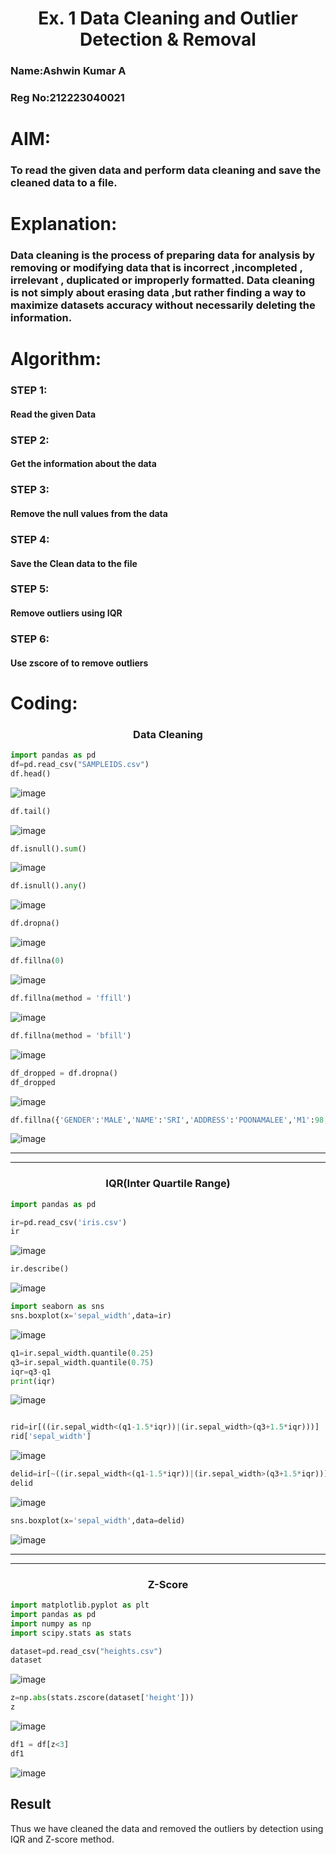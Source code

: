 <h1 align="center">Ex. 1   Data Cleaning and Outlier Detection & Removal</h1>

### Name:Ashwin Kumar A
### Reg No:212223040021
# AIM:
### To read the given data and perform data cleaning and save the cleaned data to a file.

# Explanation:
### Data cleaning is the process of preparing data for analysis by removing or modifying data that is incorrect ,incompleted , irrelevant , duplicated or improperly formatted. Data cleaning is not simply about erasing data ,but rather finding a way to maximize datasets accuracy without necessarily deleting the information.

# Algorithm:
### STEP 1:
#### Read the given Data

### STEP 2:
#### Get the information about the data

### STEP 3:
#### Remove the null values from the data

### STEP 4:
#### Save the Clean data to the file

### STEP 5:
#### Remove outliers using IQR

### STEP 6:
#### Use zscore of to remove outliers

# Coding:

<h3 align="center">Data Cleaning</h3>

```py
import pandas as pd
df=pd.read_csv("SAMPLEIDS.csv")
df.head()
```
![image](https://github.com/user-attachments/assets/1b837a70-30a3-4074-a4ff-ce1bbe00fbdf)

```py
df.tail()
```
![image](https://github.com/user-attachments/assets/daf33a76-b826-4c80-a529-ebeea395b3bb)


```py
df.isnull().sum()
```
![image](https://github.com/user-attachments/assets/b54d9c51-c6e3-45b9-964e-03b87a44c898)


```py
df.isnull().any()
```
![image](https://github.com/user-attachments/assets/d5fe9bb2-1c5f-4bfd-ad81-b5d0883358f5)

```py
df.dropna()
```
![image](https://github.com/user-attachments/assets/9d62c9f8-4bb9-4d55-be4c-656530138457)

```py
df.fillna(0)
```
![image](https://github.com/user-attachments/assets/0034c3ab-8483-4e33-81dc-1cbc058d4557)

```py
df.fillna(method = 'ffill')
```
![image](https://github.com/user-attachments/assets/f169692f-033b-4220-ab07-af8a7367da26)

```py
df.fillna(method = 'bfill')
```
![image](https://github.com/user-attachments/assets/ebbf8de1-407b-4037-bfb6-5786b8c9c4c5)

```py
df_dropped = df.dropna()
df_dropped
```

![image](https://github.com/user-attachments/assets/187dac78-6eb7-4287-acf2-f14083bcd520)

```py
df.fillna({'GENDER':'MALE','NAME':'SRI','ADDRESS':'POONAMALEE','M1':98,'M2':87,'M3':76,'M4':92,'TOTAL':305,'AVG':89.999999})
```
![image](https://github.com/user-attachments/assets/22683090-e70a-4f63-b32c-88c67da64c70)


<hr><hr>

<h3 align="center">IQR(Inter Quartile Range)</h3>

```py
import pandas as pd
```
```py
ir=pd.read_csv('iris.csv')
ir
```
![image](https://github.com/user-attachments/assets/47a1a695-ab25-4db0-b22c-129ee7f52966)

```py
ir.describe()
```
![image](https://github.com/user-attachments/assets/c964e725-79bf-46c1-a30e-b9b77c1049e6)

```py
import seaborn as sns
sns.boxplot(x='sepal_width',data=ir)
```
![image](https://github.com/user-attachments/assets/f3d775b3-a5d5-4ab1-b7f1-2d8fbfe23428)

```py
q1=ir.sepal_width.quantile(0.25)
q3=ir.sepal_width.quantile(0.75)
iqr=q3-q1
print(iqr)
```
![image](https://github.com/user-attachments/assets/f04434b1-bf72-4abc-9619-8ca91de57818)

```py

rid=ir[((ir.sepal_width<(q1-1.5*iqr))|(ir.sepal_width>(q3+1.5*iqr)))]
rid['sepal_width']
```
![image](https://github.com/user-attachments/assets/86f73614-e63f-4cf5-98ac-5c83173d0465)

```py
delid=ir[~((ir.sepal_width<(q1-1.5*iqr))|(ir.sepal_width>(q3+1.5*iqr)))]
delid
```
![image](https://github.com/user-attachments/assets/c299baa9-1d8e-49cc-b3da-e5a7a785b886)

```py
sns.boxplot(x='sepal_width',data=delid)
```
![image](https://github.com/user-attachments/assets/bc85434b-efd2-4d29-852b-c7bed61f6271)

<hr><hr>

<h3 align="center">Z-Score</h3>

```py
import matplotlib.pyplot as plt
import pandas as pd
import numpy as np
import scipy.stats as stats
```
```py
dataset=pd.read_csv("heights.csv")
dataset
```
![image](https://github.com/user-attachments/assets/b797f4ec-8ec7-4698-9a8f-d9d17f9b632c)

```py
z=np.abs(stats.zscore(dataset['height']))
z
```
![image](https://github.com/user-attachments/assets/e744404a-1350-447d-820f-b30a1c6ba765)

```py
df1 = df[z<3]
df1
```
![image](https://github.com/user-attachments/assets/63a97873-df4d-41d5-9e2d-384da1699fb9)


## Result
Thus we have cleaned the data and removed the outliers by detection using IQR and Z-score method.
